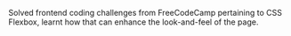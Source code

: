 Solved frontend coding challenges from FreeCodeCamp pertaining to CSS Flexbox, learnt how that can enhance the look-and-feel of the page.